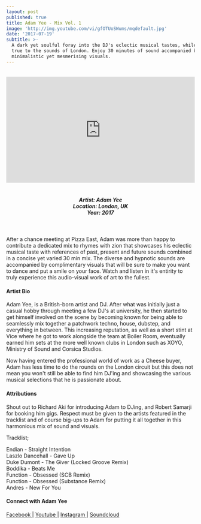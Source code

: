 ```yaml
---
layout: post
published: true
title: Adam Yee - Mix Vol. 1
image: 'http://img.youtube.com/vi/gfOTUoSWums/mqdefault.jpg'
date: '2017-07-19'
subtitle: >-
  A dark yet soulful foray into the DJ's eclectic musical tastes, while staying
  true to the sounds of London. Enjoy 30 minutes of sound accompanied by
  minimalistic yet mesmerising visuals.
---
```

<style>.embed-container { position: relative; padding-bottom: 56.25%; height: 0; overflow: hidden; max-width: 100%; } .embed-container iframe, .embed-container object, .embed-container embed { position: absolute; top: 0; left: 0; width: 100%; height: 100%; }</style><br />
<div class="embed-container">
<iframe allowfullscreen="" frameborder="0" height="315" src="https://www.youtube.com/embed/gfOTUoSWums" width="560"></iframe></div>
<br>
<h5 style="text-align: center;">
Artist: Adam Yee <br>
Location: London, UK <br>
Year: 2017
</h5>
<br>

After a chance meeting at Pizza East, Adam was more than happy to contribute a dedicated mix to rhymes with zion that showcases his eclectic musical taste with references of past, present and future sounds combined in a concise yet varied 30 min mix. The diverse and hypnotic sounds are accompanied by complimentary visuals that will be sure to make you want to dance and put a smile on your face. Watch and listen in it's entirity to truly experience this audio-visual work of art to the fullest. 

#### Artist Bio

Adam Yee, is a British-born artist and DJ. After what was initially just a casual hobby through meeting a few DJ's at university, he then started to get himself involved on the scene by becoming known for being able to seamlessly mix together a patchwork techno, house, dubstep, and everything in between.  This increasing reputation, as well as a short stint at Vice where he got to work alongside the team at Boiler Room, eventually earned him sets at the more well known clubs in London such as XOYO, Ministry of Sound and Corsica Studios.

Now having entered the professional world of work as a Cheese buyer, Adam has less time to do the rounds on the London circuit but this does not mean you won't still be able to find him DJ'ing and showcasing the various musical selections that he is passionate about.


#### Attributions

Shout out to Richard Aki for introducing Adam to DJing, and Robert Samarji for booking him gigs. Respect must be given to the artists featured in the tracklist and of course big-ups to Adam for putting it all together in this harmonious mix of sound and visuals. 

Tracklist;

Endian - Straight Intention<br>
Laszlo Dancehall - Gave Up<br>
Duke Dumont - The Giver (Locked Groove Remix)<br>
Boddika - Beats Me<br>
Function - Obsessed (SCB Remix)<br>
Function - Obsessed (Substance Remix)<br>
Andres - New For You


#### Connect with Adam Yee

<a class="fa fa-facebook" href="https://www.facebook.com/adam.yee1" target="_blank"> Facebook </a> |
<a class="fa fa-youtube" href="https://www.youtube.com/" target="_blank"> Youtube </a> |
<a class="fa fa-instagram" href="https://www.instagram.com/adamyee92" target="_blank"> Instagram </a> |
<a class="fa fa-soundcloud" href="https://soundcloud.com/adam-yee1" target="_blank"> Soundcloud </a>
